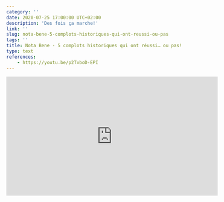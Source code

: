 ```yaml
---
category: ''
date: 2020-07-25 17:00:00 UTC+02:00
description: 'Des fois ça marche!'
link: ''
slug: nota-bene-5-complots-historiques-qui-ont-reussi-ou-pas
tags: ''
title: Nota Bene - 5 complots historiques qui ont réussi… ou pas!
type: text
references: 
    - https://youtu.be/p2TxboD-EPI
---
```

<iframe width="560" height="315" src="https://www.youtube-nocookie.com/embed/p2TxboD-EPI" frameborder="0" allow="accelerometer; autoplay; encrypted-media; gyroscope; picture-in-picture" allowfullscreen></iframe>
